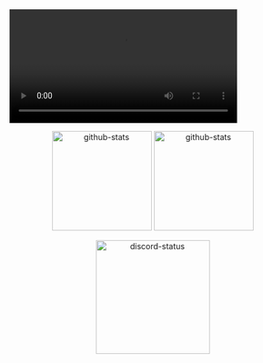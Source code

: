 <video width="auto" height="200" controls>
    <source align="center" src="https://i.imgur.com/2w8gd1d.mp4" type="video/mp4">
  </video>
<p align="center" width="100%">
    <img height="175icial&theme=radical&hide_border=false&include_all_commits=true&count_private=false" alt="github-stats">
    <img height="175px" src="https://github-readme-stats.vercel.app/api/top-langs/?username=soevielofficial&theme=radical&hide_border=false&include_all_commits=true&count_private=false&layout=compact" alt="github-stats">
</p>
<p align="center" width="100%">
    <img height="200px" src="https://lanyard.cnrad.dev/api/442224069899976707?hideDiscrim=true)](https://discord.com/users/442224069899976707" alt="discord-status">
</p>
